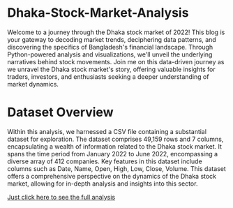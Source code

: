 # Dhaka-Stock-Market-Analysis
Welcome to a journey through the Dhaka stock market of 2022!
This blog is your gateway to decoding market trends, deciphering data patterns, and discovering the specifics of Bangladesh's financial landscape. 
Through Python-powered analysis and visualizations, we'll unveil the underlying narratives behind stock movements. 
Join me on this data-driven journey as we unravel the Dhaka stock market's story, offering valuable insights for traders, investors, and enthusiasts seeking a deeper understanding of market dynamics.

# Dataset Overview
Within this analysis, we harnessed a CSV file containing a substantial dataset for exploration. 
The dataset comprises 49,159 rows and 7 columns, encapsulating a wealth of information related to the Dhaka stock market. 
It spans the time period from January 2022 to June 2022, encompassing a diverse array of 412 companies. 
Key features in this dataset include columns such as Date, Name, Open, High, Low, Close, Volume. 
This dataset offers a comprehensive perspective on the dynamics of the Dhaka stock market, allowing for in-depth analysis and insights into this sector.


[Just click here to see the full analysis](https://mohammadullah.hashnode.dev/dhaka-stock-market-data-analysis-with-python)
